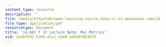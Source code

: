 ```yaml
---
content_type: resource
description: ''
file: /media/https%3A/open-learning-course-data-rc.s3.amazonaws.com/14-661-labor-economics-i-fall-2017/da4bfb92b78ddca1a3e0a48185463b79_MIT14_661F17_lec_MacMet.pdf
file_type: application/pdf
resourcetype: Document
title: '14.661 F 17 Lecture Note: MaC-Metrics'
uid: da4bfb92-b78d-dca1-a3e0-a48185463b79
---
```

